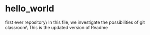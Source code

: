 # hello_world
first ever repository\\
In this file, we investigate the possibilities of git classroom\\
This is the updated version of Readme 
